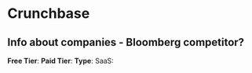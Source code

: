 # Crunchbase

## Info about companies - Bloomberg competitor?

**Free Tier**: 
**Paid Tier**: 
**Type**: SaaS: 
